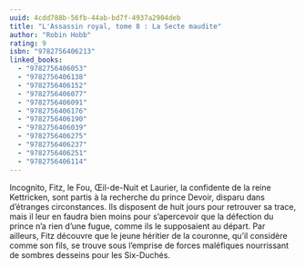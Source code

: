 ```yaml
---
uuid: 4cdd788b-56fb-44ab-bd7f-4937a2904deb
title: "L'Assassin royal, tome 8 : La Secte maudite"
author: "Robin Hobb"
rating: 9
isbn: "9782756406213"
linked_books:
  - "9782756406053"
  - "9782756406138"
  - "9782756406152"
  - "9782756406077"
  - "9782756406091"
  - "9782756406176"
  - "9782756406190"
  - "9782756406039"
  - "9782756406275"
  - "9782756406237"
  - "9782756406251"
  - "9782756406114"
---
```


Incognito, Fitz, le Fou, Œil-de-Nuit et Laurier, la confidente de la reine Kettricken, sont partis à la recherche du prince Devoir, disparu dans d’étranges circonstances. Ils disposent de huit jours pour retrouver sa trace, mais il leur en faudra bien moins pour s’apercevoir que la défection du prince n’a rien d’une fugue, comme ils le supposaient au départ. Par ailleurs, Fitz découvre que le jeune héritier de la couronne, qu’il considère comme son fils, se trouve sous l’emprise de forces maléfiques nourrissant de sombres desseins pour les Six-Duchés.